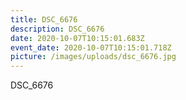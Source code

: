 ```yaml
---
title: DSC_6676
description: DSC_6676
date: 2020-10-07T10:15:01.683Z
event_date: 2020-10-07T10:15:01.718Z
picture: /images/uploads/dsc_6676.jpg
---
```

DSC_6676